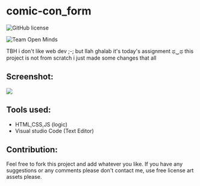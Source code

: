 # comic-con_form

![GitHub license](https://img.shields.io/github/license/Doha-Helmaoui/comic-con_form.svg)

![Team Open Minds](https://img.shields.io/badge/Members%20of-Team%20Open%20Minds-blue.svg?color=0099CC)

TBH i don't like web dev ;-; but llah ghalab it's today's assignment ಥ‿ಥ
this project is not from scratch i just made some changes that all

## Screenshot:
<img src="static\Images\screenshots\2.PNG"/>

## Tools used:
* HTML,CSS,JS (logic)
* Visual studio Code (Text Editor)

## Contribution:
Feel free to fork this project and add whatever you like. If you have any suggestions or any comments please don't contact me, use free license art assets please.

